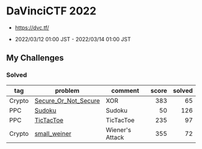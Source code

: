# DaVinciCTF 2022

* https://dvc.tf/

* 2022/03/12 01:00 JST - 2022/03/14 01:00 JST

## My Challenges

### Solved

| tag    | problem                                      | comment         | score | solved |
| ------ | -------------------------------------------- | --------------- | ----: | -----: |
| Crypto | [Secure_Or_Not_Secure](Secure_Or_Not_Secure) | XOR             | 383   | 65     |
| PPC    | [Sudoku](Sudoku)                             | Sudoku          | 50    | 126    |
| PPC    | [TicTacToe](TicTacToe)                       | TicTacToe       | 235   | 97     |
| Crypto | [small_weiner](small_weiner)                 | Wiener's Attack | 355   | 72     |


